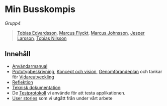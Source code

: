 # Min Busskompis

*Grupp4*

> [Tobias Edvardsson](https://github.com/tobedv), [Marcus Flyckt](https://github.com/maffan), [Marcus Johnsson](https://github.com/johnss0n), [Jesper Larsson](https://github.com/snapph), [Tobias Nilsson](https://github.com/laepen)

## Innehåll
* [Användarmanual](https://github.com/maffan/MinBusskompis/blob/master/Documentation/Anv%C3%A4ndarmanual.pdf)
* [Prototypbeskrivning](https://github.com/maffan/MinBusskompis/blob/master/Documentation/Prototyp.pdf), [Koncept och vision](https://github.com/maffan/MinBusskompis/blob/master/Documentation/Koncept%2C%20vision.pdf), [Genomförandeplan](https://github.com/maffan/MinBusskompis/blob/master/Documentation/Genonf%C3%B6rande.pdf) och tankar för [Vidareutveckling](https://github.com/maffan/MinBusskompis/blob/master/Documentation/Vidareutveckling.pdf)
* [Reflektion](https://github.com/maffan/MinBusskompis/blob/master/Documentation/Reflektion.md)
* [Teknisk dokumentation](https://github.com/maffan/MinBusskompis/blob/master/Documentation/Teknisk.md)
* De [Testprotokoll](https://github.com/maffan/MinBusskompis/blob/master/Documentation/Testprotokoll.md) vi använde för att testa applikationen.
* [User stories](https://github.com/maffan/MinBusskompis/blob/master/Documentation/Userstories.md) som vi utgått från under vårt arbete

